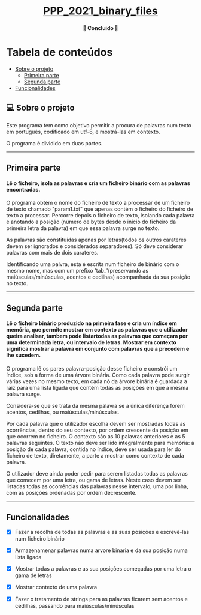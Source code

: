 

<h1 align="center">
      <a href="#" alt=" "> PPP_2021_binary_files </a>
</h1>

<h4 align="center">
	🚧   Concluido   🚧
</h4>

Tabela de conteúdos
=================
<!--ts-->
   * [Sobre o projeto](#-sobre-o-projeto)
     * [Primeira parte](#primeira-parte)
     * [Segunda parte](#segunda-parte)
   * [Funcionalidades](#-funcionalidades)

<!--te-->


## 💻 Sobre o projeto

Este programa tem como objetivo permitir a procura de palavras num texto em português, codificado em utf-8, e mostrá-las em contexto.

O programa é dividido em duas partes.

---
## Primeira parte

#### Lê o ficheiro, isola as palavras e cria um ficheiro binário com as palavras encontradas.

O programa obtém o nome do ficheiro de texto a processar de um ficheiro de texto chamado "param1.txt" que apenas contém o ficheiro do ficheiro de texto a processar.
Percorre depois o ficheiro de texto, isolando cada palavra e anotando a posição (número de bytes desde o início do ficheiro da primeira letra da palavra) em que essa palavra surge no texto.

As palavras são constituídas apenas por letras(todos os outros carateres devem ser ignorados e considerados separadores).
Só deve considerar palavras com mais de dois carateres.

Identificando uma palvra, esta é escrita num ficheiro de binário com o mesmo nome, mas com um prefixo 'tab_'(preservando as maiúsculas/minúsculas, acentos e cedilhas) acompanhada da sua posição no texto.

---

## Segunda parte

#### Lê o ficheiro binário produzido na primeira fase e cria um índice em memória, que permite mostrar em contexto as palavras que o utilizador queira analisar, tambem pode listartodas as palavras que começam por uma determinada letra, ou intervalo de letras. Mostrar em contexto significa mostrar a palavra em conjunto com palavras que a precedem e lhe sucedem.

O programa lê os pares palavra-posição desse ficheiro e constrói um índice, sob a forma de uma árvore binária. Como cada palavra pode surgir várias vezes no mesmo texto, em cada nó da árvore binária é guardada a raiz para uma lista ligada que contém todas as posições em que a mesma palavra surge.

Considera-se que se trata da mesma palavra se a única diferença forem acentos, cedilhas, ou maiúsculas/minúsculas.

Por cada palavra que o utilizador escolha devem ser mostradas todas as ocorrências, dentro do seu contexto, por ordem crescente da posição em que ocorrem no ficheiro.
O contexto são as 10 palavras anteriores e as 5 palavras seguintes.
O texto não deve ser lido integralmente para memória: a posição de cada palavra, contida no índice, deve ser usada para ler do ficheiro de texto, diretamente, a parte a mostrar como contexto de cada palavra.

O utilizador deve ainda poder pedir para serem listadas todas as palavras que comecem por uma letra, ou gama de letras. Neste caso devem ser listadas todas as ocorrências das palavras nesse intervalo, uma por linha, com as posições ordenadas por ordem decrescente.


---

## Funcionalidades

- [x] Fazer a recolha de todas as palavras e as suas posições e escrevê-las num ficheiro binário
- [x] Armazenamenar palavras numa arvore binaria e da sua posição numa lista ligada
- [x] Mostrar todas a palavras e as sua posições começadas por uma letra o gama de letras
- [x] Mostrar contexto de uma palavra
- [x] Fazer o tratamento de strings para as palavras ficarem sem acentos e cedilhas, passando para maiúsculas/minúsculas



#
